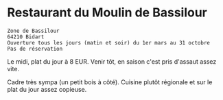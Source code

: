 # Restaurant du Moulin de Bassilour

    Zone de Bassilour
    64210 Bidart
    Ouverture tous les jours (matin et soir) du 1er mars au 31 octobre
    Pas de réservation

Le midi, plat du jour à 8 EUR. Venir tôt, en saison c'est pris d'assaut assez vite.

Cadre très sympa (un petit bois à côté). Cuisine plutôt régionale et sur le plat du jour assez copieuse.
